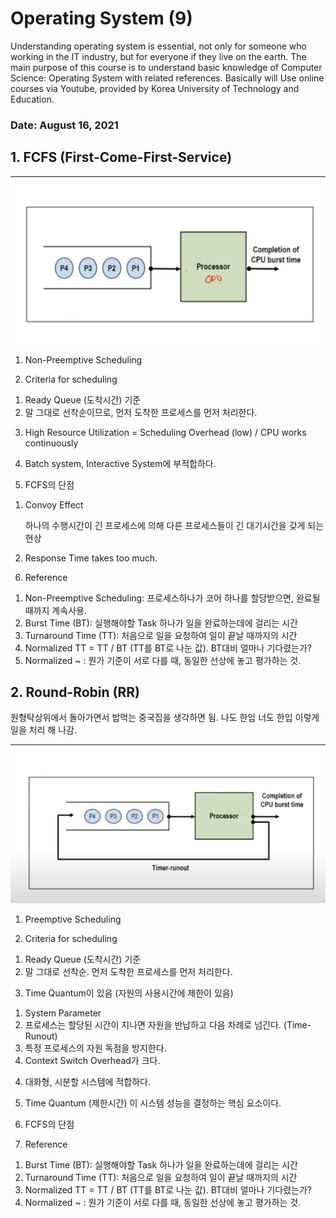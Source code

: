 # Operating System (9)

Understanding operating system is essential, not only for someone who working in the IT industry, but for everyone if they live on the earth.  The main purpose of this course is to understand basic knowledge of Computer Science: Operating System with related references. Basically will Use online courses via Youtube, provided by Korea University of Technology and Education. 

### Date: August 16, 2021

## 1. FCFS (First-Come-First-Service)

---

![Untitled](Operating%20System%20(9)%20924caa571b014c0790904f1a6a0f9344/Untitled.png)

1) Non-Preemptive Scheduling

2) Criteria for scheduling

1. Ready Queue (도착시간) 기준
2. 말 그대로 선착순이므로, 먼저 도착한 프로세스를 먼저 처리한다.

3) High Resource Utilization = Scheduling Overhead (low) / CPU works continuously

4) Batch system, Interactive System에 부적합하다.

5) FCFS의 단점

1. Convoy Effect

    하나의 수행시간이 긴 프로세스에 의해 다른 프로세스들이 긴 대기시간을 갖게 되는 현상

2. Response Time takes too much.

6) Reference

1. Non-Preemptive Scheduling: 프로세스하나가 코어 하나를 할당받으면, 완료될때까지 계속사용.
2. Burst Time (BT): 실행해야할 Task 하나가 일을 완료하는데에 걸리는 시간
3. Turnaround Time (TT): 처음으로 일을 요청하여 일이 끝날 때까지의 시간
4. Normalized TT = TT / BT (TT를 BT로 나눈 값). BT대비 얼마나 기다렸는가?
5. Normalized ~ : 뭔가 기준이 서로 다를 때, 동일한 선상에 놓고 평가하는 것.

## 2. Round-Robin (RR)

원형탁상위에서 돌아가면서 밥먹는 중국집을 생각하면 됨. 나도 한입 너도 한입 이렇게 일을 처리 해 나감.

---

![Untitled](Operating%20System%20(9)%20924caa571b014c0790904f1a6a0f9344/Untitled%201.png)

1) Preemptive Scheduling 

2) Criteria for scheduling

1. Ready Queue (도착시간) 기준
2. 말 그대로 선착순. 먼저 도착한 프로세스를 먼저 처리한다.

3) Time Quantum이 있음 (자원의 사용시간에 제한이 있음)

1. System Parameter
2. 프로세스는 할당된 시간이 지나면 자원을 반납하고 다음 차례로 넘긴다. (Time-Runout)
3. 특정 프로세스의 자원 독점을 방지한다.
4. Context Switch Overhead가 크다.

4) 대화형, 시분할 시스템에 적합하다.

5) Time Quantum (제한시간) 이 시스템 성능을 결정하는 핵심 요소이다.

6) FCFS의 단점

7) Reference

1. Burst Time (BT): 실행해야할 Task 하나가 일을 완료하는데에 걸리는 시간
2. Turnaround Time (TT): 처음으로 일을 요청하여 일이 끝날 때까지의 시간
3. Normalized TT = TT / BT (TT를 BT로 나눈 값). BT대비 얼마나 기다렸는가?
4. Normalized ~ : 뭔가 기준이 서로 다를 때, 동일한 선상에 놓고 평가하는 것.